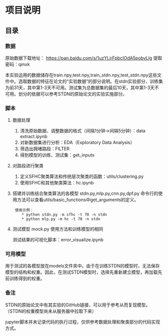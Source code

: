 # 项目说明
## 目录
### 数据
原始数据下载地址：
https://pan.baidu.com/s/1uzYLjrFpbcIOdA5pobvLlg 提取密码：qmxk

本实验运用的数据储存在train.npy,test.npy,train_stdn.npy,test_stdn.npy这些文件中。选取数据的特征在论文的“实验数据”的部分说明。在stdn实验部分，训练集为前31天，其中第1-3天不可用。测试集为总数据集的最后10天，其中第1-3天不可用。划分的依据可以参考STDN的原始论文的实验实施部分。

### 脚本
1. 数据处理
    1. 清洗原始数据、调整数据的格式（间隔1分钟->间隔5分钟）：data extract.ipynb
    2. 对新数据集进行分析：EDA（Exploratory Data Analysis）
    3. 筛选出拥堵路段：FILTER
    4. 得到模型的训练、测试集：get_inputs
2. 对路段进行聚类
   1. 定义SFHC聚类算法和传统层次聚类的函数：utils/clustering.py
   2. 使用SFHC和其他聚类算法：hc.ipynb
3. 搭建并训练结合聚类算法的各模型
   stdn.py,mlp.py,cnn.py,dpf.py 命令行的使用方法可以查看utils/basic_functions中get_arguments的定义。

        使用示例：
           * python stdn.py -m sfhc -t 70 -n stdn
           * python mlp.py -m hc -t 70 -n stdn
4. 测试模型
   mock.py 使用方法和训练模型的相同

    测试结果的可视化脚本：error_visualize.ipynb
### 可用模型
   用于测试的各模型放在models文件夹中。由于在训练STDN的模型时，无法保存模型的结构和权重。因此，在测试STDN模型时，选择先重新建立模型，再加载先前训练得到的权重。
### 备注
   STDN的原始论文中有其实验的GitHub链接，可以用于参考从而复现模型。（STDN的权重模型尚未从服务器中拉取下来）
   
   jupyter脚本并未记录代码的执行过程，仅供参考数据处理和聚类部分的代码实现方式。
